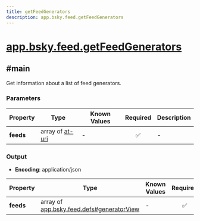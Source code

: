 ```yaml
---
title: getFeedGenerators
description: app.bsky.feed.getFeedGenerators
---
```


# [app.bsky.feed.getFeedGenerators](https://github.com/myConsciousness/atproto.dart/blob/main/lexicons/app/bsky/feed/getFeedGenerators.json)

## #main

Get information about a list of feed generators.

### Parameters

| Property | Type | Known Values | Required | Description |
| --- | --- | --- | :---: | --- |
| **feeds** | array of [at-uri](https://atproto.com/specs/at-uri-scheme) | - | ✅ | - |

### Output

- **Encoding**: application/json

| Property | Type | Known Values | Required | Description |
| --- | --- | --- | :---: | --- |
| **feeds** | array of [app.bsky.feed.defs#generatorView](../../../../lexicons/app/bsky/feed/defs.md#generatorview) | - | ✅ | - |
